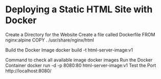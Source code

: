 # Deploying a Static HTML Site with Docker


 Create a Directory for the Website
 Create a file called Dockerfile
 	 FROM nginx:alpine
 	 COPY . /usr/share/nginx/html

Build the Docker Image
  	docker build -t html-server-image:v1

Command to check all available image
  	docker images
Run the Docker Container
  	docker run -d -p 8080:80 html-server-image:v1
Test the Port
  	http://localhost:8080/

